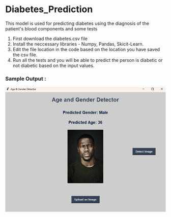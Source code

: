# Diabetes_Prediction
This model is used for predicting diabetes using the diagnosis of the patient's blood components and some tests

1. First download the diabetes.csv file
2. Install the neccessary libraries - Numpy, Pandas, Skicit-Learn.
3. Edit the file location in the code based on the location you have saved the csv file.
4. Run all the tests and you will be able to predict the person is diabetic or not diabetic based on the input values.

### Sample Output :
![Sample Output](https://github.com/Sharonsunaina7/Age_Gender_Detection/blob/main/Output_1.png)

